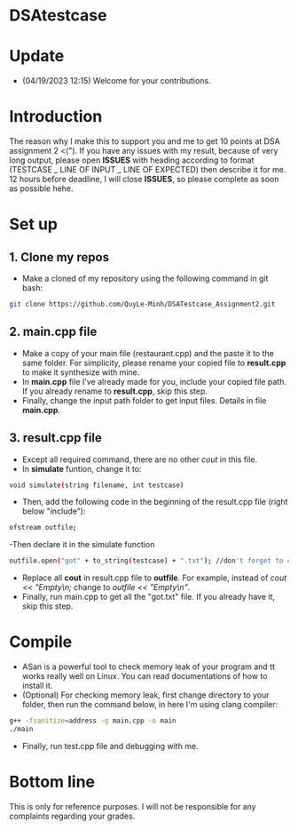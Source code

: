 # DSAtestcase
# Update
- (04/19/2023 12:15) Welcome for your  contributions.
# Introduction
The reason why I make this to support you and me to get 10 points at DSA assignment 2 <("). If you have any issues with my result, because of very long output, please open **ISSUES** with heading according to format (TESTCASE _ LINE OF INPUT _ LINE OF EXPECTED) then describe it for me. 12 hours before deadline, I will close **ISSUES**, so please complete as soon as possible hehe.
# Set up
## 1. Clone my repos
- Make a cloned of my repository using the following command in git bash: 
```sh
git clone https://github.com/QuyLe-Minh/DSATestcase_Assignment2.git
```
## 2. main.cpp file
- Make a copy of your main file (restaurant.cpp) and the paste it to the same folder. For simplicity, please rename your copied file to **result.cpp** to make it synthesize with mine.
- In **main.cpp** file I've already made for you, include your copied file path. If you already rename to **result.cpp**, skip this step.
- Finally, change the input path folder to get input files. Details in file **main.cpp**.
## 3. result.cpp file
- Except all required command, there are no other *cout* in this file.
- In **simulate** funtion, change it to: 
```sh
void simulate(string filename, int testcase)
```
- Then, add the following code in the beginning of the result.cpp file (right below "include"):
 ```sh
ofstream outfile; 
```
-Then declare it in the simulate function
 ```sh
outfile.open("got" + to_string(testcase) + ".txt"); //don't forget to close at the end of the function
```
- Replace all **cout** in result.cpp file to  **outfile**. For example, instead of *cout << "Empty\n;* change to *outfile << "Empty\n"*.
- Finally, run main.cpp to get all the "got.txt" file. If you already have it, skip this step.
# Compile
- ASan is a powerful tool to check memory leak of your program and tt works really well on Linux. You can read documentations of how to install it.
- (Optional) For checking memory leak, first change directory to your folder, then run the command below, in here I'm using clang compiler:
 ```sh
g++ -fsanitize=address -g main.cpp -o main
./main
```
- Finally, run test.cpp file and debugging with me.

# Bottom line
This is only for reference purposes. I will not be responsible for any complaints regarding your grades.
